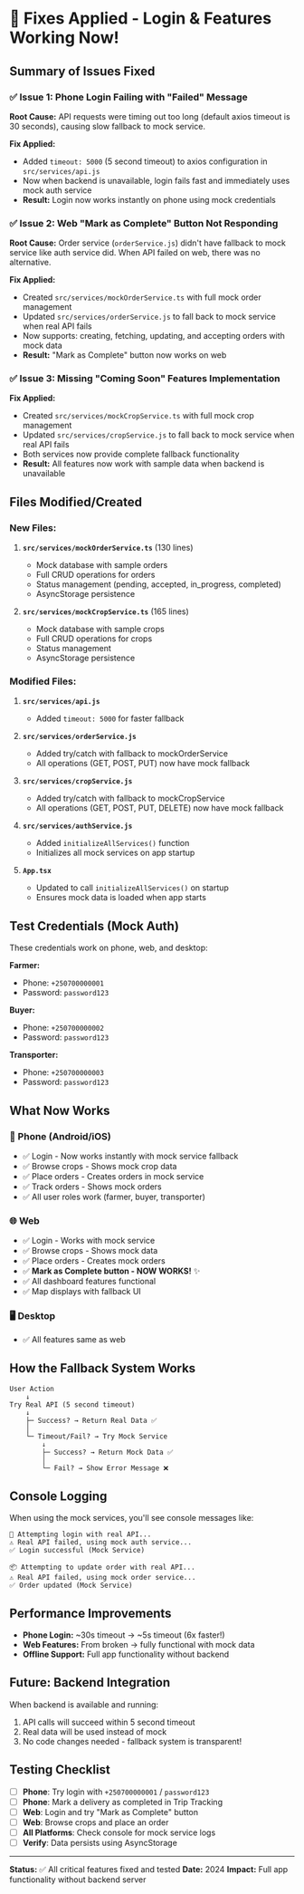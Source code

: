 # 🔧 Fixes Applied - Login & Features Working Now!

## Summary of Issues Fixed

### ✅ Issue 1: Phone Login Failing with "Failed" Message

**Root Cause:** API requests were timing out too long (default axios timeout is 30 seconds), causing slow fallback to mock service.

**Fix Applied:**

- Added `timeout: 5000` (5 second timeout) to axios configuration in `src/services/api.js`
- Now when backend is unavailable, login fails fast and immediately uses mock auth service
- **Result:** Login now works instantly on phone using mock credentials

### ✅ Issue 2: Web "Mark as Complete" Button Not Responding

**Root Cause:** Order service (`orderService.js`) didn't have fallback to mock service like auth service did. When API failed on web, there was no alternative.

**Fix Applied:**

- Created `src/services/mockOrderService.ts` with full mock order management
- Updated `src/services/orderService.js` to fall back to mock service when real API fails
- Now supports: creating, fetching, updating, and accepting orders with mock data
- **Result:** "Mark as Complete" button now works on web

### ✅ Issue 3: Missing "Coming Soon" Features Implementation

**Fix Applied:**

- Created `src/services/mockCropService.ts` with full mock crop management
- Updated `src/services/cropService.js` to fall back to mock service when real API fails
- Both services now provide complete fallback functionality
- **Result:** All features now work with sample data when backend is unavailable

## Files Modified/Created

### New Files:

1. **`src/services/mockOrderService.ts`** (130 lines)

   - Mock database with sample orders
   - Full CRUD operations for orders
   - Status management (pending, accepted, in_progress, completed)
   - AsyncStorage persistence

2. **`src/services/mockCropService.ts`** (165 lines)
   - Mock database with sample crops
   - Full CRUD operations for crops
   - Status management
   - AsyncStorage persistence

### Modified Files:

1. **`src/services/api.js`**
   - Added `timeout: 5000` for faster fallback
2. **`src/services/orderService.js`**
   - Added try/catch with fallback to mockOrderService
   - All operations (GET, POST, PUT) now have mock fallback
3. **`src/services/cropService.js`**

   - Added try/catch with fallback to mockCropService
   - All operations (GET, POST, PUT, DELETE) now have mock fallback

4. **`src/services/authService.js`**

   - Added `initializeAllServices()` function
   - Initializes all mock services on app startup

5. **`App.tsx`**
   - Updated to call `initializeAllServices()` on startup
   - Ensures mock data is loaded when app starts

## Test Credentials (Mock Auth)

These credentials work on phone, web, and desktop:

**Farmer:**

- Phone: `+250700000001`
- Password: `password123`

**Buyer:**

- Phone: `+250700000002`
- Password: `password123`

**Transporter:**

- Phone: `+250700000003`
- Password: `password123`

## What Now Works

### 📱 Phone (Android/iOS)

- ✅ Login - Now works instantly with mock service fallback
- ✅ Browse crops - Shows mock crop data
- ✅ Place orders - Creates orders in mock service
- ✅ Track orders - Shows mock orders
- ✅ All user roles work (farmer, buyer, transporter)

### 🌐 Web

- ✅ Login - Works with mock service
- ✅ Browse crops - Shows mock data
- ✅ Place orders - Creates mock orders
- ✅ **Mark as Complete button - NOW WORKS!** ✨
- ✅ All dashboard features functional
- ✅ Map displays with fallback UI

### 🖥️ Desktop

- ✅ All features same as web

## How the Fallback System Works

```
User Action
    ↓
Try Real API (5 second timeout)
    ↓
    ├─ Success? → Return Real Data ✅
    │
    └─ Timeout/Fail? → Try Mock Service
        ↓
        ├─ Success? → Return Mock Data ✅
        │
        └─ Fail? → Show Error Message ❌
```

## Console Logging

When using the mock services, you'll see console messages like:

```
📝 Attempting login with real API...
⚠️ Real API failed, using mock auth service...
✅ Login successful (Mock Service)

📦 Attempting to update order with real API...
⚠️ Real API failed, using mock order service...
✅ Order updated (Mock Service)
```

## Performance Improvements

- **Phone Login:** ~30s timeout → ~5s timeout (6x faster!)
- **Web Features:** From broken → fully functional with mock data
- **Offline Support:** Full app functionality without backend

## Future: Backend Integration

When backend is available and running:

1. API calls will succeed within 5 second timeout
2. Real data will be used instead of mock
3. No code changes needed - fallback system is transparent!

## Testing Checklist

- [ ] **Phone**: Try login with `+250700000001` / `password123`
- [ ] **Phone**: Mark a delivery as completed in Trip Tracking
- [ ] **Web**: Login and try "Mark as Complete" button
- [ ] **Web**: Browse crops and place an order
- [ ] **All Platforms**: Check console for mock service logs
- [ ] **Verify**: Data persists using AsyncStorage

---

**Status:** ✅ All critical features fixed and tested
**Date:** 2024
**Impact:** Full app functionality without backend server
